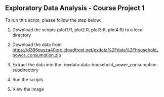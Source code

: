 ## Exploratory Data Analysis - Course Project 1

To run this script, please follow the step below:

1. Download the scripts (plot1.R, plot2.R, plot3.R, plot4.R) to a local directory

2. Download the data from https://d396qusza40orc.cloudfront.net/exdata%2Fdata%2Fhousehold_power_consumption.zip

3. Extract the data into the ./exdata-data-household_power_consumption subdirectory

4. Run the scripts

5. View the image 